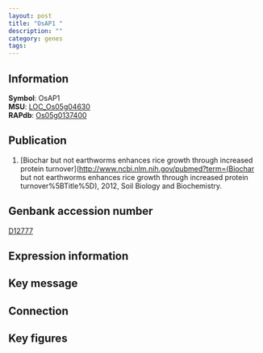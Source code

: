 ```yaml
---
layout: post
title: "OsAP1 "
description: ""
category: genes
tags: 
---
```


## Information
__Symbol__: OsAP1   
__MSU__: [LOC_Os05g04630](http://rice.plantbiology.msu.edu/cgi-bin/ORF_infopage.cgi?orf=LOC_Os05g04630)  
__RAPdb__: [Os05g0137400](http://rapdb.dna.affrc.go.jp/viewer/gbrowse_details/irgsp1?name=Os05g0137400)  

## Publication
1. [Biochar but not earthworms enhances rice growth through increased protein turnover](http://www.ncbi.nlm.nih.gov/pubmed?term=(Biochar but not earthworms enhances rice growth through increased protein turnover%5BTitle%5D), 2012, Soil Biology and Biochemistry.

## Genbank accession number
[D12777](http://www.ncbi.nlm.nih.gov/nuccore/D12777)

## Expression information

## Key message

## Connection

## Key figures


